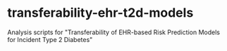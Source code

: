 # transferability-ehr-t2d-models
Analysis scripts for "Transferability of EHR-based Risk Prediction Models for Incident Type 2 Diabetes"

